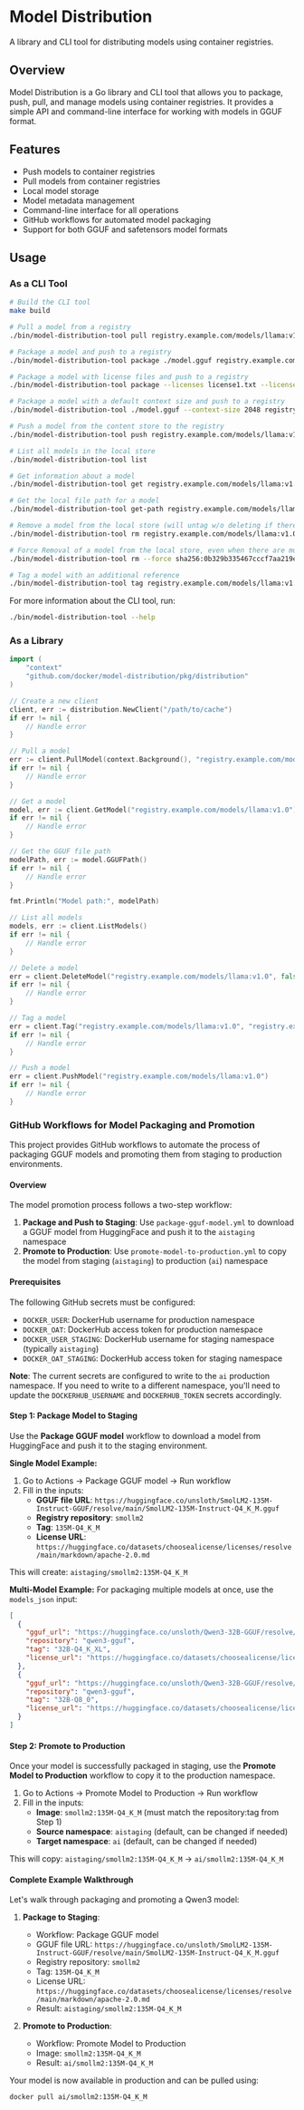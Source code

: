 # Model Distribution

A library and CLI tool for distributing models using container registries.

## Overview

Model Distribution is a Go library and CLI tool that allows you to package, push, pull, and manage models using container registries. It provides a simple API and command-line interface for working with models in GGUF format.

## Features

- Push models to container registries
- Pull models from container registries
- Local model storage
- Model metadata management
- Command-line interface for all operations
- GitHub workflows for automated model packaging
- Support for both GGUF and safetensors model formats

## Usage

### As a CLI Tool

```bash
# Build the CLI tool
make build

# Pull a model from a registry
./bin/model-distribution-tool pull registry.example.com/models/llama:v1.0

# Package a model and push to a registry
./bin/model-distribution-tool package ./model.gguf registry.example.com/models/llama:v1.0

# Package a model with license files and push to a registry
./bin/model-distribution-tool package --licenses license1.txt --licenses license2.txt ./model.gguf registry.example.com/models/llama:v1.0

# Package a model with a default context size and push to a registry
./bin/model-distribution-tool ./model.gguf --context-size 2048 registry.example.com/models/llama:v1.0

# Push a model from the content store to the registry
./bin/model-distribution-tool push registry.example.com/models/llama:v1.0

# List all models in the local store
./bin/model-distribution-tool list

# Get information about a model
./bin/model-distribution-tool get registry.example.com/models/llama:v1.0

# Get the local file path for a model
./bin/model-distribution-tool get-path registry.example.com/models/llama:v1.0

# Remove a model from the local store (will untag w/o deleting if there are multiple tags)
./bin/model-distribution-tool rm registry.example.com/models/llama:v1.0

# Force Removal of a model from the local store, even when there are multiple referring tags
./bin/model-distribution-tool rm --force sha256:0b329b335467cccf7aa219e8f5e1bd65e59b6dfa81cfa42fba2f8881268fbf82

# Tag a model with an additional reference
./bin/model-distribution-tool tag registry.example.com/models/llama:v1.0 registry.example.com/models/llama:latest
```

For more information about the CLI tool, run:

```bash
./bin/model-distribution-tool --help
```

### As a Library

```go
import (
    "context"
    "github.com/docker/model-distribution/pkg/distribution"
)

// Create a new client
client, err := distribution.NewClient("/path/to/cache")
if err != nil {
    // Handle error
}

// Pull a model
err := client.PullModel(context.Background(), "registry.example.com/models/llama:v1.0", os.Stdout)
if err != nil {
    // Handle error
}

// Get a model
model, err := client.GetModel("registry.example.com/models/llama:v1.0")
if err != nil {
    // Handle error
}

// Get the GGUF file path
modelPath, err := model.GGUFPath()
if err != nil {
    // Handle error
}

fmt.Println("Model path:", modelPath)

// List all models
models, err := client.ListModels()
if err != nil {
    // Handle error
}

// Delete a model
err = client.DeleteModel("registry.example.com/models/llama:v1.0", false)
if err != nil {
    // Handle error
}

// Tag a model
err = client.Tag("registry.example.com/models/llama:v1.0", "registry.example.com/models/llama:latest")
if err != nil {
    // Handle error
}

// Push a model
err = client.PushModel("registry.example.com/models/llama:v1.0")
if err != nil {
    // Handle error
}
```

### GitHub Workflows for Model Packaging and Promotion

This project provides GitHub workflows to automate the process of packaging GGUF models and promoting them from staging to production environments.

#### Overview

The model promotion process follows a two-step workflow:
1. **Package and Push to Staging**: Use `package-gguf-model.yml` to download a GGUF model from HuggingFace and push it to the `aistaging` namespace
2. **Promote to Production**: Use `promote-model-to-production.yml` to copy the model from staging (`aistaging`) to production (`ai`) namespace

#### Prerequisites

The following GitHub secrets must be configured:
- `DOCKER_USER`: DockerHub username for production namespace
- `DOCKER_OAT`: DockerHub access token for production namespace
- `DOCKER_USER_STAGING`: DockerHub username for staging namespace (typically `aistaging`)
- `DOCKER_OAT_STAGING`: DockerHub access token for staging namespace

**Note**: The current secrets are configured to write to the `ai` production namespace. If you need to write to a different namespace, you'll need to update the `DOCKERHUB_USERNAME` and `DOCKERHUB_TOKEN` secrets accordingly.

#### Step 1: Package Model to Staging

Use the **Package GGUF model** workflow to download a model from HuggingFace and push it to the staging environment.

**Single Model Example:**
1. Go to Actions → Package GGUF model → Run workflow
2. Fill in the inputs:
   - **GGUF file URL**: `https://huggingface.co/unsloth/SmolLM2-135M-Instruct-GGUF/resolve/main/SmolLM2-135M-Instruct-Q4_K_M.gguf`
   - **Registry repository**: `smollm2`
   - **Tag**: `135M-Q4_K_M`
   - **License URL**: `https://huggingface.co/datasets/choosealicense/licenses/resolve/main/markdown/apache-2.0.md`

This will create: `aistaging/smollm2:135M-Q4_K_M`

**Multi-Model Example:**
For packaging multiple models at once, use the `models_json` input:
```json
[
  {
    "gguf_url": "https://huggingface.co/unsloth/Qwen3-32B-GGUF/resolve/main/Qwen3-32B-Q4_K_XL.gguf",
    "repository": "qwen3-gguf",
    "tag": "32B-Q4_K_XL",
    "license_url": "https://huggingface.co/datasets/choosealicense/licenses/resolve/main/markdown/apache-2.0.md"
  },
  {
    "gguf_url": "https://huggingface.co/unsloth/Qwen3-32B-GGUF/resolve/main/Qwen3-32B-Q8_0.gguf",
    "repository": "qwen3-gguf", 
    "tag": "32B-Q8_0",
    "license_url": "https://huggingface.co/datasets/choosealicense/licenses/resolve/main/markdown/apache-2.0.md"
  }
]
```

#### Step 2: Promote to Production

Once your model is successfully packaged in staging, use the **Promote Model to Production** workflow to copy it to the production namespace.

1. Go to Actions → Promote Model to Production → Run workflow
2. Fill in the inputs:
   - **Image**: `smollm2:135M-Q4_K_M` (must match the repository:tag from Step 1)
   - **Source namespace**: `aistaging` (default, can be changed if needed)
   - **Target namespace**: `ai` (default, can be changed if needed)

This will copy: `aistaging/smollm2:135M-Q4_K_M` → `ai/smollm2:135M-Q4_K_M`

#### Complete Example Walkthrough

Let's walk through packaging and promoting a Qwen3 model:

1. **Package to Staging**:
   - Workflow: Package GGUF model
   - GGUF file URL: `https://huggingface.co/unsloth/SmolLM2-135M-Instruct-GGUF/resolve/main/SmolLM2-135M-Instruct-Q4_K_M.gguf`
   - Registry repository: `smollm2`
   - Tag: `135M-Q4_K_M`
   - License URL: `https://huggingface.co/datasets/choosealicense/licenses/resolve/main/markdown/apache-2.0.md`
   - Result: `aistaging/smollm2:135M-Q4_K_M`

2. **Promote to Production**:
   - Workflow: Promote Model to Production
   - Image: `smollm2:135M-Q4_K_M`
   - Result: `ai/smollm2:135M-Q4_K_M`

Your model is now available in production and can be pulled using:
```bash
docker pull ai/smollm2:135M-Q4_K_M
```
